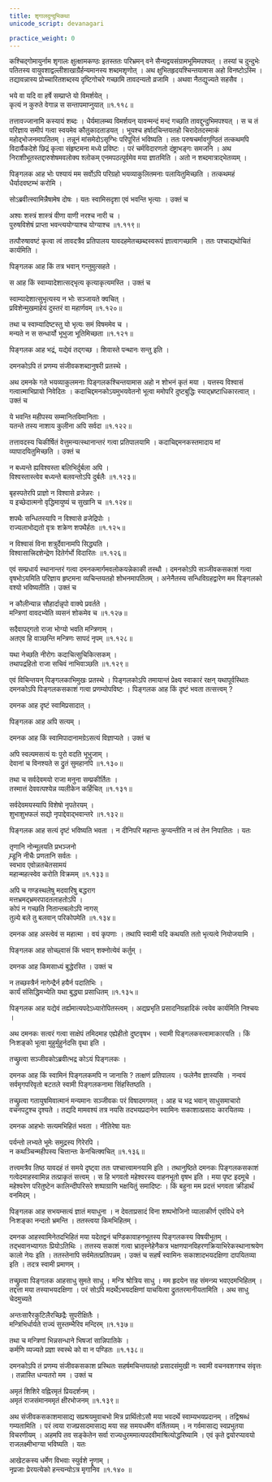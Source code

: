```yaml
---
title: शृगालदुन्दुभिकथा
unicode_script: devanagari

practice_weight: 0
---
```

कश्चिद्गोमायुर्नाम शृगालः क्षुत्क्षामकण्ठः इतस्ततः परिभ्रमन् वने सैन्यद्वयसंग्रामभूमिमपश्यत् । तस्यां च दुन्दुभेः पतितस्य वायुवशाद्वल्लीशाखाग्रैर्हन्यमानस्य शब्दमशृणोत् । अथ क्षुभितहृदयश्चिन्तयामास अहो विनष्टोऽस्मि । तद्यावन्नास्य प्रोच्चारितशब्दस्य दृष्टिगोचरे गच्छामि तावदन्यतो व्रजामि । अथवा नैतद्युज्यते सहसैव ।

भये वा यदि वा हर्षे सम्प्राप्ते यो विमर्शयेत् ।  
कृत्यं न कुरुते वेगान्न स सन्तापमाप्नुयात् ॥१.११८॥

तत्तावज्जानामि कस्यायं शब्दः । धैर्यमालम्ब्य विमर्शयन् यावन्मन्दं मन्दं गच्छति तावद्दुन्दुभिमपश्यत् । स च तं परिज्ञाय समीपं गत्वा स्वयमेव कौतुकादताडयत् । भूयश्च हर्षादचिन्तयतहो चिरादेतदस्माकं महोद्भोजनमापतितम् । तन्नूनं मांसमेदोऽसृग्भिः परिपूरितं भविष्यति । ततः परुषचर्मावगुण्ठितं तत्कथमपि विदार्यैकदेशे छिद्रं कृत्वा संहृष्टमना मध्ये प्रविष्टः । परं चर्मविदारणतो दंष्ट्राभङ्गः समजनि । अथ निराशीभूतस्तद्दारुशेषमवलोक्य श्लोकम्
एनमपठत्पूर्वमेव मया ज्ञातमिति । अतो न शब्दमात्राद्भेतव्यम् ।

पिङ्गलक आह भोः पश्यायं मम सर्वोऽपि परिग्रहो भयव्याकुलितमनाः पलायितुमिच्छति । तत्कथमहं धैर्यादवष्टम्भं करोमि ।

सोऽब्रवीत्स्वामिन्नैषामेष दोषः । यतः स्वामिसदृशा एवं भवन्ति भृत्याः । उक्तं च

अश्वः शस्त्रं शास्त्रं वीणा वाणी नरश्च नारी च ।  
पुरुषविशेषं प्राप्ता भवन्त्ययोग्याश्च योग्याश्च ॥१.११९॥

तत्पौरुषावष्टं कृत्वा त्वं तावदत्रैव प्रतिपालय यावदहमेतच्छब्दस्वरूपं ज्ञात्वागच्छामि । ततः पश्चाद्यथोचितं कार्यमिति ।

पिङ्गलक आह किं तत्र भवान् गन्तुमुत्सहते ।

स आह किं स्वाम्यादेशात्सद्भृत्य कृत्याकृत्यमस्ति । उक्तं च

स्वाम्यादेशात्सुभृत्यस्य न भोः सञ्जायते क्वचित् ।  
प्रविशेन्मुखमाहेयं दुस्तरं वा महार्णवम् ॥१.१२०॥

तथा च
स्वाम्यादिष्टस्तु यो भृत्यः समं विषममेव च ।    
मन्यते न स सन्धार्यो भूभुजा भूतिमिच्छता ॥१.१२१॥

पिङ्गलक आह भद्रं, यद्येवं तद्गच्छ । शिवास्ते पन्थानः सन्तु इति ।

दमनकोऽपि तं प्रणम्य संजीवकशब्दानुषरी प्रतस्थे ।

अथ दमनके गते भयव्याकुलमनाः पिङ्गलकश्चिन्तयामास अहो न शोभनं कृतं मया । यत्तस्य विश्वासं गत्वात्माभिप्रायो निवेदितः । कदाचिद्दमनकोऽयमुभयवेतनो भूत्वा ममोपरि दुष्टबुद्धिः स्याद्भ्रष्टाधिकारत्वात् । उक्तं च

ये भवन्ति महीपस्य सम्मानितविमानिताः ।  
यतन्ते तस्य नाशाय कुलीना अपि सर्वदा ॥१.१२२॥

तत्तावदस्य चिकीर्षितं वेत्तुमन्यत्स्थानान्तरं गत्वा प्रतिपालयामि । कदाचिद्दमनकस्तमादाय मां व्यापादयितुमिच्छति । उक्तं च

न बध्यन्ते ह्यविश्वस्ता बलिभिर्दुर्बला अपि ।  
विश्वस्तास्त्वेव बध्यन्ते बलवन्तोऽपि दुर्बलैः ॥१.१२३॥  

बृहस्पतेरपि प्राज्ञो न विश्वासे व्रजेन्नरः ।  
य इच्छेदात्मनो वृद्धिमायुष्यं च सुखानि च ॥१.१२४॥  

शपथैः सन्धितस्यापि न विश्वासे व्रजेद्रिपोः ।  
राज्यलाभोद्यतो वृत्रः शक्रेण शपथैर्हतः ॥१.१२५॥  

न विश्वासं विना शत्रुर्देवानामपि सिद्ध्यति ।  
विश्वासात्त्रिदशेन्द्रेण दितेर्गर्भो विदारितः ॥१.१२६॥

एवं सम्प्रधार्य स्थानान्तरं गत्वा दमनकमार्गमवलोकयन्नेकाकी तस्थौ । दमनकोऽपि सञ्जीवकसकाशं गत्वा वृषभोऽयमिति परिज्ञाय हृष्टमना व्यचिन्तयतहो शोभनमापतितम् । अनेनैतस्य सन्धिविग्रहद्वारेण मम पिङ्गलको वश्यो भविष्यतीति । उक्तं च

न कौलीन्यान्न सौहार्दान्नृपो वाक्ये प्रवर्तते ।  
मन्त्रिणां वावदभ्येति व्यसनं शोकमेव च ॥१.१२७॥  

सदैवापद्गतो राजा भोग्यो भवति मन्त्रिणाम् ।  
अतएव हि वाञ्छन्ति मन्त्रिणः सापदं नृपम् ॥१.१२८॥  

यथा नेच्छति नीरोगः कदाचित्सुचिकित्सकम् ।  
तथापद्रहितो राजा सचिवं नाभिवाञ्छति ॥१.१२९॥

एवं विचिन्तयन् पिङ्गलकाभिमुखः प्रतस्थे । पिङ्गलकोऽपि तमायान्तं प्रेक्ष्य स्वाकारं रक्षन् यथापूर्वस्थितः दमनकोऽपि पिङ्गलकसकाशं गत्वा प्रणम्योपविष्टः । पिङ्गलक आह  किं दृष्टं भवता तत्सत्त्वम् ?

दमनक आह दृष्टं स्वामिप्रसादात् ।

पिङ्गलक आह अपि सत्यम् ।

दमनक आह किं स्वामिपादानामग्रेऽसत्यं विज्ञाप्यते । उक्तं च

अपि स्वल्पमसत्यं यः पुरो वदति भूभुजाम् ।  
देवानां च विनश्यते स द्रुतं सुमहानपि ॥१.१३०॥

तथा च
सर्वदेवमयो राजा मनुना सम्प्रकीर्तितः ।  
तस्मात्तं देववत्पश्येन्न व्यलीकेन कर्हिचित् ॥१.१३१॥  

सर्वदेवमयस्यापि विशेषो नृपतेरयम् ।  
शुभाशुभफलं सद्यो नृपाद्देवाद्भवान्तरे ॥१.१३२॥

पिङ्गलक आह सत्यं दृष्टं भविष्यति भवता । न दीनिपरि महान्तः कुप्यन्तीति न त्वं तेन निपातितः । यतः

तृणानि नोन्मूलयति प्रभञ्जनो  
म्र्डूनि नीचैः प्रणतानि सर्वतः ।  
स्वभाव एवोन्नतचेतसामयं  
महान्महत्स्वेव करोति विक्रमम् ॥१.१३३॥

अपि च
गण्डस्थलेषु मदवारिषु बद्धराग  
मत्तभ्रमद्भ्रमरपादतलाहतोऽपि ।    
कोपं न गच्छति नितान्तबलोऽपि नागस्  
तुल्ये बले तु बलवान् परिकोपमेति ॥१.१३४॥

दमनक आह अस्त्वेवं स महात्मा । वयं कृपणाः । तथापि स्वामी यदि कथयति ततो भृत्यत्वे नियोजयामि ।

पिङ्गलक आह सोच्छ्वासं किं भवान् शक्नोत्येवं कर्तुम् ।

दमनक आह किमसाध्यं बुद्धेरस्ति । उक्तं च

न तच्छस्त्रैर्न नागेन्द्रैर्न हयैर्न पदातिभिः ।  
कार्यं संसिद्धिमभ्येति यथा बुद्ध्या प्रसाधितम् ॥१.१३५॥

पिङ्गलक आह यद्येवं तर्ह्यमात्यपदेऽध्यारोपितस्त्वम् । अद्यप्रभृति प्रसादनिग्रहादिकं त्वयेव कार्यमिति निश्चयः ।

अथ दमनकः सत्वरं गत्वा साक्षेपं तमिदमाह एह्येहीतो दुष्टवृषभ । स्वामी पिङ्गलकस्त्वामाकारयति । किं निःशङ्को भूत्वा मुहुर्मुहुर्नदसि वृथा इति ।

तच्छ्रुत्वा सञ्जीवकोऽब्रवीत्भद्र कोऽयं पिङ्गलकः ।

दमनक आह किं स्वामिनं पिङ्गलकमपि न जानासि ? तत्क्षणं प्रतिपालय । फलेनैव ज्ञास्यसि । नन्वयं सर्वमृगपरिवृतो बटतले स्वामी पिङ्गलकनामा सिंहस्तिष्ठति ।

तच्छ्रुत्वा गतायुषमिवात्मानं मन्यमानः सञ्जीवकः परं विषादमगमत् । आह च भद्र भवान् साधुसमाचारो वचनपटुश्च दृश्यते । तद्यदि मामवश्यं तत्र नयसि तदभयप्रदानेन स्वामिनः सकाशात्प्रसादः कारयितव्यः ।

दमनक आहभोः सत्यमभिहितं भवता । नीतिरेषा यतः

पर्यन्तो लभ्यते भूमेः समुद्रस्य गिरेरपि ।  
न कथञ्चिन्महीपस्य चित्तान्तः केनचित्क्वचित् ॥१.१३६॥

तत्त्वमत्रैव तिष्ठ यावदहं तं समये दृष्ट्वा ततः पश्चात्त्वामनयामि इति । तथानुष्ठिते दमनकः पिङ्गलकसकाशं गत्वेदमाहस्वामिन्न तत्प्राकृतं सत्त्वम् । स हि भगवतो महेश्वरस्य वाहनभूतो वृषभ इति । मया पृष्ट इदमूचे । महेश्वरेण परितुष्टेन कालिन्दीपरिसरे शष्पाग्राणि भक्षयितुं समादिष्टः । किं बहुना मम प्रदत्तं भगवता क्रीडार्थं वनमिदम् ।

पिङ्गलक आह सभयम्सत्यं ज्ञातं मयाधुना । न देवताप्रसादं विना शष्पभोजिनो व्यालाकीर्ण एवंविधे वने निःशङ्का नन्दतो भ्रमन्ति । ततस्त्वया किमभिहितम् ।

दमनक आहस्वामिनेतदभिहितं मया यदेतद्वनं चण्डिकावाहनभूतस्य पिङ्गलकस्य विषयीभूतम् । तद्भवानभ्यागतः प्रियोऽतिथिः । तत्तस्य सकाशं गत्वा भ्रातृस्नेहेनैकत्र भक्षणपानविहरणक्रियाभिरेकस्थानाश्रयेण कालो नेयः इति । ततस्तेनापि सर्वमेतत्प्रतिपन्नम् । उक्तं च सहर्षं स्वामिनः सकाशादभयदक्षिणा दापयितव्या इति । तदत्र स्वामी प्रमाणम् ।

तच्छ्रुत्वा पिङ्गलक आहसाधु सुमते साधु । मन्त्रि श्रोत्रिय साधु । मम हृदयेन सह संमन्त्र्य भवएदमभिहितम् । तद्दत्ता मया तस्याभयदक्षिणा । परं सोऽपि मदर्थेऽभयदक्षिणां याचयित्वा द्रुततरमानीयतामिति । अथ साधु चेदमुच्यते

अन्तःसारैरकुटिलैरच्छिद्रैः सुपरीक्षितैः ।  
मन्त्रिभिर्धार्यते राज्यं सुस्तम्भैरिव मन्दिरम् ॥१.१३७॥

तथा च
मन्त्रिणां भिन्नसन्धाने भिषजां सान्निपातिके ।  
कर्मणि व्यज्यते प्रज्ञा स्वस्थे को वा न पण्डितः ॥१.१३८॥

दमनकोऽपि तं प्रणम्य संजीवकसकाश प्रस्थितः सहर्षमचिन्तयतहो प्रसादसंमुखी नः स्वामी वचनवशगश्च संवृत्तः । तन्नास्ति धन्यतरो मम । उक्तं च

अमृतं शिशिरे वह्निरमृतं प्रियदर्शनम् ।  
अमृतं राजसंमानममृतं क्षीरभोजनम् ॥१.१३९॥

अथ संजीवकसकाशमासाद्य सप्रश्रयमुवाचभो मित्र प्रार्थितोऽसौ मया भवदर्थे स्वाम्यभयप्रदानम् । तद्विश्रब्धं गम्यतामिति । परं त्वया राजप्रसादमासाद्य मया सह समयधर्मेण वर्तितव्यम् । न गर्वमासाद्य स्वप्रभुतया विचरणीयम् । अहमपि तव सङ्केतेन सर्वा राज्यधुरममात्यपदवीमाश्रित्योद्धरिष्यामि । एवं कृते द्वयोरप्यावयो राजलक्ष्मीभाग्या भविष्यति । यतः

आखेटकस्य धर्मेण विभवाः स्युर्वशे नॄणाम् ।  
नृप्रजाः प्रेरयत्येको हन्त्यन्योऽत्र मृगानिव ॥१.१४० ॥

